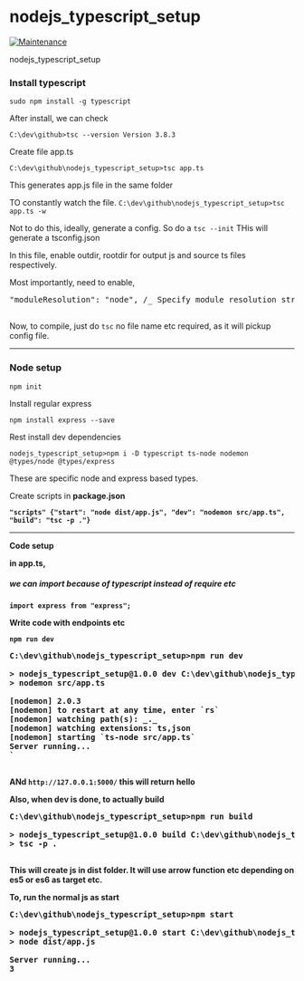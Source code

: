 # nodejs_typescript_setup

[![Maintenance](https://img.shields.io/badge/Maintained%3F-yes-green.svg)](https://GitHub.com/Naereen/StrapDown.js/graphs/commit-activity)


nodejs_typescript_setup

### Install typescript

`sudo npm install -g typescript`

After install, we can check

`C:\dev\github>tsc --version Version 3.8.3`

Create file app.ts

`C:\dev\github\nodejs_typescript_setup>tsc app.ts`

This generates app.js file in the same folder

TO constantly watch the file.
`C:\dev\github\nodejs_typescript_setup>tsc app.ts -w`

Not to do this, ideally, generate a config.
So do a `tsc --init`
THis will generate a tsconfig.json

In this file,
enable outdir, rootdir for output js and source ts files respectively.

Most importantly, need to enable,

<pre>
"moduleResolution": "node", /_ Specify module resolution strategy: 'node' (Node.js) or 'classic' (TypeScript pre-1.6). _/

</pre>

Now, to compile, just do
`tsc`
no file name etc required, as it will pickup config file.

---

### Node setup

`npm init`

Install regular express

`npm install express --save`

Rest install dev dependencies

`nodejs_typescript_setup>npm i -D typescript ts-node nodemon @types/node @types/express`

These are specific node and express based types.

Create scripts in <b>package.json</p>

`"scripts" {"start": "node dist/app.js", "dev": "nodemon src/app.ts", "build": "tsc -p ."}`

---

Code setup

in app.ts,

##### we can import because of typescript instead of require etc

`import express from "express";`

Write code with endpoints etc

`npm run dev`

<pre>
C:\dev\github\nodejs_typescript_setup>npm run dev

> nodejs_typescript_setup@1.0.0 dev C:\dev\github\nodejs_typescript_setup
> nodemon src/app.ts

[nodemon] 2.0.3
[nodemon] to restart at any time, enter `rs`
[nodemon] watching path(s): _._
[nodemon] watching extensions: ts,json
[nodemon] starting `ts-node src/app.ts`
Server running...
`

</pre>

ANd `http://127.0.0.1:5000/` this will return hello

Also, when dev is done, to actually build

<pre>
C:\dev\github\nodejs_typescript_setup>npm run build

> nodejs_typescript_setup@1.0.0 build C:\dev\github\nodejs_typescript_setup
> tsc -p .

</pre>

This will create js in dist folder.
It will use arrow function etc depending on es5 or es6 as target etc.

To, run the normal js as start

<pre>
C:\dev\github\nodejs_typescript_setup>npm start

> nodejs_typescript_setup@1.0.0 start C:\dev\github\nodejs_typescript_setup
> node dist/app.js

Server running...
3


</pre>
